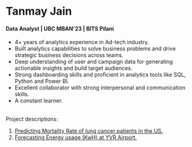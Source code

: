 # Tanmay Jain
#### Data Analyst | UBC MBAN'23 | BITS Pilani
   
- 4+ years of analytics experience in Ad-tech industry.<br>
- Built analytics capabilities to solve business problems and drive strategic business decisions across teams.<br>
- Deep understanding of user and campaign data for generating actionable insights and build target audiences.<br>
- Strong dashboarding skills and proficient in analytics tools like SQL, Python and Power BI.<br>
- Excellent collaborator with strong interpersonal and communication skills.<br>
- A constant learner.<br><br> 

Project descriptions:
1. [Predicting Mortality Rate of lung cancer patients in the US.](https://github.com/tan1310/Data-Projects/blob/main/BAIT509-Project-Final-Tanmay.ipynb)
2. [Forecasting Energy usage (KwH) at YVR Airport.](https://github.com/tan1310/Data-Projects/blob/main/BABS%20502_Final_Tanmay.ipynb)


